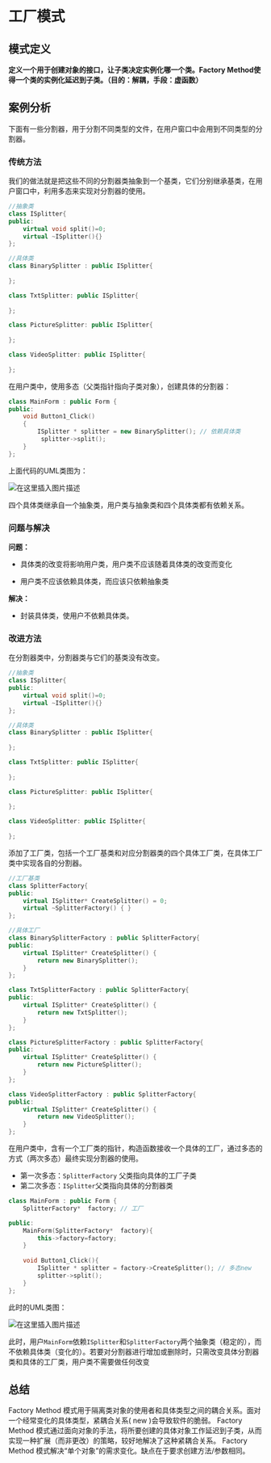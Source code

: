 # 工厂模式

## 模式定义

​		**定义一个用于创建对象的接口，让子类决定实例化哪一个类。Factory Method使得一个类的实例化延迟到子类。（目的：解耦，手段：虚函数）**

## 案例分析

下面有一些分割器，用于分割不同类型的文件，在用户窗口中会用到不同类型的分割器。

### 传统方法

我们的做法就是把这些不同的分割器类抽象到一个基类，它们分别继承基类，在用户窗口中，利用多态来实现对分割器的使用。

```cpp
//抽象类
class ISplitter{
public:
    virtual void split()=0;
    virtual ~ISplitter(){}
};

//具体类
class BinarySplitter : public ISplitter{
    
};

class TxtSplitter: public ISplitter{
    
};

class PictureSplitter: public ISplitter{
    
};

class VideoSplitter: public ISplitter{
    
};
```

在用户类中，使用多态（父类指针指向子类对象），创建具体的分割器：

```cpp
class MainForm : public Form {
public:
	void Button1_Click()
    {
		ISplitter * splitter = new BinarySplitter(); // 依赖具体类       <--- 问题所在
         splitter->split();
	}
};
```

上面代码的UML类图为：

![在这里插入图片描述](https://img-blog.csdnimg.cn/20210622193405464.png?x-oss-process=image/watermark,type_ZmFuZ3poZW5naGVpdGk,shadow_10,text_aHR0cHM6Ly9ibG9nLmNzZG4ubmV0L3dlaXhpbl80NTg2NzM4Mg==,size_16,color_FFFFFF,t_70)

四个具体类继承自一个抽象类，用户类与抽象类和四个具体类都有依赖关系。

### 问题与解决

**问题：**

- 具体类的改变将影响用户类，用户类不应该随着具体类的改变而变化

- 用户类不应该依赖具体类，而应该只依赖抽象类

**解决：**

- 封装具体类，使用户不依赖具体类。

### 改进方法

在分割器类中，分割器类与它们的基类没有改变。

```cpp
//抽象类
class ISplitter{
public:
    virtual void split()=0;
    virtual ~ISplitter(){}
};

//具体类
class BinarySplitter : public ISplitter{
    
};

class TxtSplitter: public ISplitter{
    
};

class PictureSplitter: public ISplitter{
    
};

class VideoSplitter: public ISplitter{
    
};

```

添加了工厂类，包括一个工厂基类和对应分割器类的四个具体工厂类，在具体工厂类中实现各自的分割器。

```cpp
//工厂基类
class SplitterFactory{
public:
    virtual ISplitter* CreateSplitter() = 0;
    virtual ~SplitterFactory() { }
};

//具体工厂
class BinarySplitterFactory : public SplitterFactory{
public:
    virtual ISplitter* CreateSplitter() {
        return new BinarySplitter();
    }
};

class TxtSplitterFactory : public SplitterFactory{
public:
    virtual ISplitter* CreateSplitter() { 
        return new TxtSplitter();
    }
};

class PictureSplitterFactory : public SplitterFactory{
public:
    virtual ISplitter* CreateSplitter() {
        return new PictureSplitter();
    }
};

class VideoSplitterFactory : public SplitterFactory{
public:
    virtual ISplitter* CreateSplitter() {
        return new VideoSplitter();
    }
};
```

在用户类中，含有一个工厂类的指针，构造函数接收一个具体的工厂，通过多态的方式（两次多态）最终实现分割器的使用。

- 第一次多态：`SplitterFactory` 父类指向具体的工厂子类
- 第二次多态：`ISplitter`父类指向具体的分割器类

```cpp
class MainForm : public Form {
    SplitterFactory*  factory; // 工厂

public:   
    MainForm(SplitterFactory*  factory){
        this->factory=factory;
    }
    
	void Button1_Click(){
		ISplitter * splitter = factory->CreateSplitter(); // 多态new        
    	splitter->split();
	}
};
```

此时的UML类图：

![在这里插入图片描述](https://img-blog.csdnimg.cn/20210622195201996.png?x-oss-process=image/watermark,type_ZmFuZ3poZW5naGVpdGk,shadow_10,text_aHR0cHM6Ly9ibG9nLmNzZG4ubmV0L3dlaXhpbl80NTg2NzM4Mg==,size_16,color_FFFFFF,t_70)

此时，用户`MainForm`依赖`ISplitter`和`SplitterFactory`两个抽象类（稳定的），而不依赖具体类（变化的）。若要对分割器进行增加或删除时，只需改变具体分割器类和具体的工厂类，用户类不需要做任何改变

## 总结

Factory Method 模式用于隔离类对象的使用者和具体类型之间的耦合关系。面对一个经常变化的具体类型，紧耦合关系( new )会导致软件的脆弱。
Factory Method 模式通过面向对象的手法，将所要创建的具体对象工作延迟到子类，从而实现一种扩展（而非更改）的策略，较好地解决了这种紧耦合关系。
Factory Method 模式解决“单个对象”的需求变化。缺点在于要求创建方法/参数相同。
